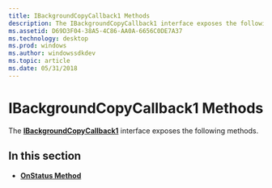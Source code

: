 ```yaml
---
title: IBackgroundCopyCallback1 Methods
description: The IBackgroundCopyCallback1 interface exposes the following methods.
ms.assetid: D69D3F04-38A5-4C86-AA0A-6656C0DE7A37
ms.technology: desktop
ms.prod: windows
ms.author: windowssdkdev
ms.topic: article
ms.date: 05/31/2018
---
```


# IBackgroundCopyCallback1 Methods

The [**IBackgroundCopyCallback1**](/windows/desktop/api/Qmgr/nn-qmgr-ibackgroundcopycallback1) interface exposes the following methods.

## In this section

-   [**OnStatus Method**](/windows/desktop/api/Qmgr/nf-qmgr-ibackgroundcopycallback1-onstatus)

 

 




